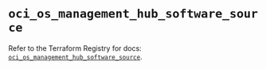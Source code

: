 # `oci_os_management_hub_software_source`

Refer to the Terraform Registry for docs: [`oci_os_management_hub_software_source`](https://registry.terraform.io/providers/oracle/oci/7.19.0/docs/resources/os_management_hub_software_source).
